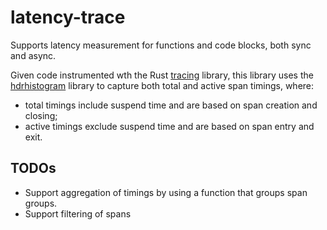 # latency-trace

Supports latency measurement for functions and code blocks, both sync and async.

Given code instrumented wth the Rust [tracing](https://crates.io/crates/tracing) library, this library uses the [hdrhistogram](https://crates.io/crates/hdrhistogram) library to capture both total and active span timings, where:

- total timings include suspend time and are based on span creation and closing;
- active timings exclude suspend time and are based on span entry and exit.

## TODOs

- Support aggregation of timings by using a function that groups span groups.
- Support filtering of spans
